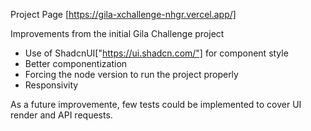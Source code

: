 Project Page [https://gila-xchallenge-nhgr.vercel.app/]

Improvements from the initial Gila Challenge project

- Use of ShadcnUI["https://ui.shadcn.com/"] for component style
- Better componentization
- Forcing the node version to run the project properly
- Responsivity

As a future improvemente, few tests could be implemented to cover UI render and API requests.
